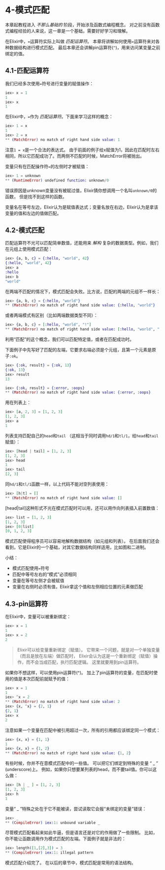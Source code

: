 4-模式匹配
==========

本章起教程进入 _不那么基础的_ 阶段，开始涉及函数式编程概念。
对之前没有函数式编程经验的人来说，这一章是一个基础，需要好好学习和理解。   

在Elixir中，```=```运算符实际上叫做 *匹配运算符*。
本章将讲解如何使用```=```运算符来对各种数据结构进行模式匹配。
最后本章还会讲解pin运算符(```^```)，用来访问某变量之前绑定的值。

## 4.1-匹配运算符

我们已经多次使用```=```符号进行变量的赋值操作：
```elixir
iex> x = 1
1
iex> x
1
```

在Elixir中，```=```作为 *匹配运算符*。下面来学习这样的概念：
```elixir
iex> 1 = x
1
iex> 2 = x
** (MatchError) no match of right hand side value: 1
```

注意```1 = x```是一个合法的表达式。
由于前面的例子给x赋值为1，因此在匹配时左右相同，所以它匹配成功了。而两侧不匹配的时候，MatchError将被抛出。

变量只有在匹配操作符```=```的左侧时才被赋值：
```elixir
iex> 1 = unknown
** (RuntimeError) undefined function: unknown/0
```
错误原因是unknown变量没有被赋过值，Elixir猜你想调用一个名叫```unknown/0```的函数，
但是找不到这样的函数。

>
变量名在等号左边，Elixir认为是赋值表达式；变量名放在右边，Elixir认为是拿该变量的值和左边的值做匹配。

## 4.2-模式匹配
匹配运算符不光可以匹配简单数值，还能用来 *解构* 复杂的数据类型。例如，我们在元组上使用模式匹配：
```elixir
iex> {a, b, c} = {:hello, "world", 42}
{:hello, "world", 42}
iex> a
:hello
iex> b
"world"
```

在两端不匹配的情况下，模式匹配会失败。比方说，匹配的两端的元组不一样长：
```elixir
iex> {a, b, c} = {:hello, "world"}
** (MatchError) no match of right hand side value: {:hello, "world"}
```

或者两端模式有区别（比如两端数据类型不同）：
```elixir
iex> {a, b, c} = [:hello, "world", "!"]
** (MatchError) no match of right hand side value: [:hello, "world", "!"]
```

利用“匹配”的这个概念，我们可以匹配特定值，或者在匹配成功时。   

下面例子中先写好了匹配的左端，它要求右端必须是个元组，且第一个元素是原子```:ok```。
```elixir
iex> {:ok, result} = {:ok, 13}
{:ok, 13}
iex> result
13

iex> {:ok, result} = {:error, :oops}
** (MatchError) no match of right hand side value: {:error, :oops}
```

用在列表上：
```elixir
iex> [a, 2, 3] = [1, 2, 3]
[1, 2, 3]
iex> a
1
```

列表支持匹配自己的```head```和```tail```
（这相当于同时调用```hd/1```和```tl/1```，给```head```和```tail```赋值）：
```elixir
iex> [head | tail] = [1, 2, 3]
[1, 2, 3]
iex> head
1
iex> tail
[2, 3]
```

同```hd/1```和```tl/1```函数一样，以上代码不能对空列表使用：
```elixir
iex> [h|t] = []
** (MatchError) no match of right hand side value: []
```

>
[head|tail]这种形式不光在模式匹配时可以用，还可以用作向列表插入前置数值：
```elixir
iex> list = [1, 2, 3]
[1, 2, 3]
iex> [0|list]
[0, 1, 2, 3]
```

模式匹配使得程序员可以容易地解构数据结构（如元组和列表）。
在后面我们还会看到，它是Elixir的一个基础，对其它数据结构同样适用，比如图和二进制。

小结：
* 模式匹配使用```=```符号
* 匹配中等号左右的“模式”必须相同
* 变量在等号左侧才会被赋值
* 变量在右侧时必须有值，Elixir拿这个值和左侧相应位置的元素做匹配


## 4.3-pin运算符
在Elixir中，变量可以被重新绑定：
```elixir
iex> x = 1
1
iex> x = 2
2
```
>Elixir可以给变量重新绑定（赋值）。
它带来一个问题，就是对一个单独变量（而且是放在左端）做匹配时，
Elixir会认为这是一个重新绑定（赋值）操作，而不会当成匹配，执行匹配逻辑。
这里就要用到pin运算符。

如果你不想这样，可以使用pin运算符(^)。
加上了pin运算符的变量，在匹配时使用的值是本次匹配前就赋予的值：
```elixir
iex> x = 1
1
iex> ^x = 2
** (MatchError) no match of right hand side value: 2
iex> {x, ^x} = {2, 1}
{2, 1}
iex> x
2
```

注意如果一个变量在匹配中被引用超过一次，所有的引用都应该绑定同一个模式：
```elixir
iex> {x, x} = {1, 1}
1
iex> {x, x} = {1, 2}
** (MatchError) no match of right hand side value: {1, 2}
```

有些时候，你并不在意模式匹配中的一些值。
可以把它们绑定到特殊的变量 “ _ ” (underscore)上。
例如，如果你只想要某列表的head，而不要tail值。你可以这么做：
```elixir
iex> [h | _ ] = [1, 2, 3]
[1, 2, 3]
iex> h
1
```

变量“ _ ”特殊之处在于它不能被读，尝试读取它会报“未绑定的变量”错误：
```elixir
iex> _
** (CompileError) iex:1: unbound variable _
```

尽管模式匹配看起来如此牛逼，但是语言还是对它的作用做了一些限制。
比如，你不能让函数调用作为模式匹配的左端。下面例子就是非法的：
```elixir
iex> length([1,[2],3]) = 3
** (CompileError) iex:1: illegal pattern
```

模式匹配介绍完了。 在以后的章节中，模式匹配是常用的语法结构。
